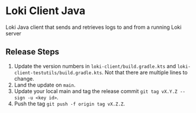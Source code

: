 # Loki Client Java
Loki Java client that sends and retrieves logs to and from a running Loki server 

## Release Steps

1. Update the version numbers in `loki-client/build.gradle.kts` and `loki-client-testutils/build.gradle.kts`. Not that there are multiple lines to change.
2. Land the update on `main`.
3. Update your local main and tag the release commit `git tag vX.Y.Z --sign -u <key id>`.
4. Push the tag `git push -f origin tag vX.Z.Z`.